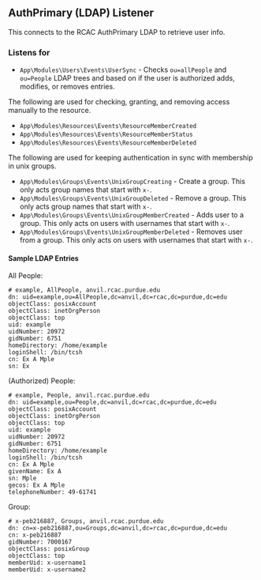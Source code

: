 ## AuthPrimary (LDAP) Listener

This connects to the RCAC AuthPrimary LDAP to retrieve user info.

### Listens for

* `App\Modules\Users\Events\UserSync` - Checks `ou=allPeople` and `ou=People` LDAP trees and based on if the user is authorized adds, modifies, or removes entries.

The following are used for checking, granting, and removing access manually to the resource.

* `App\Modules\Resources\Events\ResourceMemberCreated`
* `App\Modules\Resources\Events\ResourceMemberStatus`
* `App\Modules\Resources\Events\ResourceMemberDeleted`

The following are used for keeping authentication in sync with membership in unix groups.

* `App\Modules\Groups\Events\UnixGroupCreating` - Create a group. This only acts group names that start with `x-`.
* `App\Modules\Groups\Events\UnixGroupDeleted` - Remove a group. This only acts group names that start with `x-`.
* `App\Modules\Groups\Events\UnixGroupMemberCreated` - Adds user to a group. This only acts on users with usernames that start with `x-`.
* `App\Modules\Groups\Events\UnixGroupMemberDeleted` - Removes user from a group. This only acts on users with usernames that start with `x-`.

#### Sample LDAP Entries

All People:

```
# example, AllPeople, anvil.rcac.purdue.edu
dn: uid=example,ou=AllPeople,dc=anvil,dc=rcac,dc=purdue,dc=edu
objectClass: posixAccount
objectClass: inetOrgPerson
objectClass: top
uid: example
uidNumber: 20972
gidNumber: 6751
homeDirectory: /home/example
loginShell: /bin/tcsh
cn: Ex A Mple
sn: Ex
```

(Authorized) People:

```
# example, People, anvil.rcac.purdue.edu
dn: uid=example,ou=People,dc=anvil,dc=rcac,dc=purdue,dc=edu
objectClass: posixAccount
objectClass: inetOrgPerson
objectClass: top
uid: example
uidNumber: 20972
gidNumber: 6751
homeDirectory: /home/example
loginShell: /bin/tcsh
cn: Ex A Mple
givenName: Ex A
sn: Mple
gecos: Ex A Mple
telephoneNumber: 49-61741
```

Group:

```
# x-peb216887, Groups, anvil.rcac.purdue.edu
dn: cn=x-peb216887,ou=Groups,dc=anvil,dc=rcac,dc=purdue,dc=edu
cn: x-peb216887
gidNumber: 7000167
objectClass: posixGroup
objectClass: top
memberUid: x-username1
memberUid: x-username2
```

